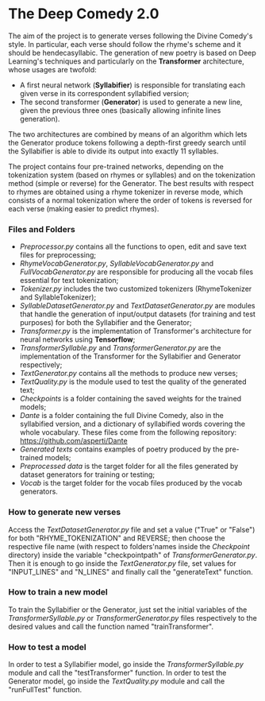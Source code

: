 # The Deep Comedy 2.0

The aim of the project is to generate verses following the Divine Comedy's style.
In particular, each verse should follow the rhyme's scheme and it should be hendecasyllabic. The generation of new poetry is based on Deep Learning's techniques and particularly on the **Transformer** architecture, whose usages are twofold:

- A first neural network (**Syllabifier**) is responsible for translating each given verse in its correspondent syllabified version;
- The second transformer (**Generator**) is used to generate a new line, given the previous three ones (basically allowing infinite lines generation).

The two architectures are combined by means of an algorithm which lets the Generator produce tokens following a depth-first greedy search until the Syllabifier is able to divide its output into exactly 11 syllables.

The project contains four pre-trained networks, depending on the tokenization system (based on rhymes or syllables) and on the tokenization method (simple or reverse) for the Generator. The best results with respect to rhymes are obtained using a rhyme tokenizer in reverse mode, which consists of a normal tokenization where the order of tokens is reversed for each verse (making easier to predict rhymes).

### Files and Folders

- *Preprocessor.py* contains all the functions to open, edit and save text files for preprocessing;
- *RhymeVocabGenerator.py*, *SyllableVocabGenerator.py* and *FullVocabGenerator.py* are responsible for producing all the vocab files essential for text tokenization;
- *Tokenizer.py* includes the two customized tokenizers (RhymeTokenizer and SyllableTokenizer);
- *SyllableDatasetGenerator.py* and *TextDatasetGenerator.py* are modules that handle the generation of input/output datasets (for training and test purposes) for both the Syllabifier and the Generator;
- *Transformer.py* is the implementation of Transformer's architecture for neural networks using **Tensorflow**;
- *TransformerSyllable.py* and *TransformerGenerator.py* are the implementation of the Transformer for the Syllabifier and Generator respectively;
- *TextGenerator.py* contains all the methods to produce new verses;
- *TextQuality.py* is the module used to test the quality of the generated text;
- *Checkpoints* is a folder containing the saved weights for the trained models;
- *Dante* is a folder containing the full Divine Comedy, also in the syllabified version, and a dictionary of syllabified words covering the whole vocabulary. These files come from the following repository: https://github.com/asperti/Dante
- *Generated texts* contains examples of poetry produced by the pre-trained models;
- *Preprocessed data* is the target folder for all the files generated by dataset generators for training or testing;
- *Vocab* is the target folder for the vocab files produced by the vocab generators.

### How to generate new verses

Access the *TextDatasetGenerator.py* file and set a value ("True" or "False") for both "RHYME_TOKENIZATION" and REVERSE; then choose the respective file name (with respect to folders'names inside the *Checkpoint* directory) inside the variable "checkpointpath" of *TransformerGenerator.py*. Then it is enough to go inside the *TextGenerator.py* file, set values for "INPUT_LINES" and "N_LINES" and finally call the "generateText" function.

### How to train a new model

To train the Syllabifier or the Generator, just set the initial variables of the *TransformerSyllable.py* or *TransformerGenerator.py* files respectively to the desired values and call the function named "trainTransformer".

### How to test a model

In order to test a Syllabifier model, go inside the *TransformerSyllable.py* module and call the "testTransformer" function. In order to test the Generator model, go inside the *TextQuality.py* module and call the "runFullTest" function.